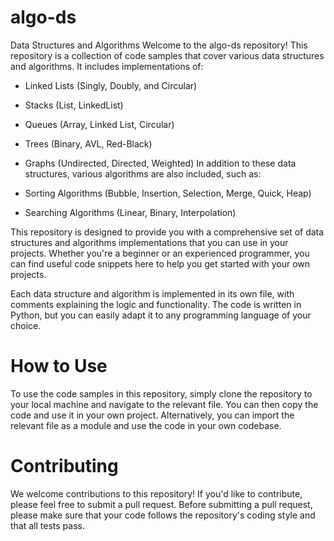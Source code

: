 # algo-ds
Data Structures and Algorithms
Welcome to the algo-ds repository! This repository is a collection of code samples that cover various data structures and algorithms. It includes implementations of:

- Linked Lists (Singly, Doubly, and Circular)
- Stacks (List, LinkedList)
- Queues (Array, Linked List, Circular)
- Trees (Binary, AVL, Red-Black)
- Graphs (Undirected, Directed, Weighted)
In addition to these data structures, various algorithms are also included, such as:

- Sorting Algorithms (Bubble, Insertion, Selection, Merge, Quick, Heap)
- Searching Algorithms (Linear, Binary, Interpolation)

This repository is designed to provide you with a comprehensive set of data structures and algorithms implementations that you can use in your projects. Whether you're a beginner or an experienced programmer, you can find useful code snippets here to help you get started with your own projects.

Each data structure and algorithm is implemented in its own file, with comments explaining the logic and functionality. The code is written in Python, but you can easily adapt it to any programming language of your choice.

# How to Use
To use the code samples in this repository, simply clone the repository to your local machine and navigate to the relevant file. You can then copy the code and use it in your own project. Alternatively, you can import the relevant file as a module and use the code in your own codebase.

# Contributing
We welcome contributions to this repository! If you'd like to contribute, please feel free to submit a pull request. Before submitting a pull request, please make sure that your code follows the repository's coding style and that all tests pass.
